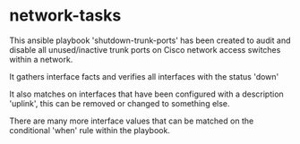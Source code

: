 # network-tasks

This ansible playbook 'shutdown-trunk-ports' has been created to audit and disable all unused/inactive trunk ports on Cisco network access switches within a network.

It gathers interface facts and verifies all interfaces with the status 'down'

It also matches on interfaces that have been configured with a description 'uplink', this can be removed or changed to something else.

There are many more interface values that can be matched on the conditional 'when' rule within the playbook.
